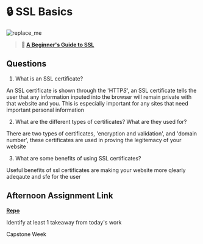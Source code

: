 # 🔒 SSL Basics

![replace_me](https://codeworks.blob.core.windows.net/public/assets/img/illustrations/placeholder.svg)

> **📖 [A Beginner's Guide to SSL](https://codeworksacademy.com/fs-student-guide/resources/wk8-9/07-SSL)**

## Questions

1. What is an SSL certificate?

An SSL certificate is shown through the 'HTTP*S*', an SSL certificate tells the user that any information inputed into the browser will remain private with that website and you. This is especially important for any sites that need important personal information

2. What are the different types of certificates? What are they used for?

There are two types of certificates, 'encryption and validation', and 'domain number', these certificates are used in proving the legitemacy of your website

3. What are some benefits of using SSL certificates?

Useful benefits of ssl certificates are making your website more qlearly  adeqaute and sfe for the user
## Afternoon Assignment Link

**[Repo](https://github.com/Tmontandon/<ASSIGNMENT_REPO>)**

Identify at least 1 takeaway from today's work

Capstone Week
